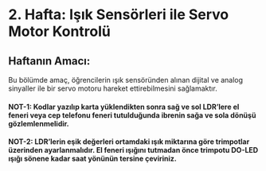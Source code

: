 # 2. Hafta: Işık Sensörleri ile Servo Motor Kontrolü
## Haftanın Amacı:
Bu bölümde amaç, öğrencilerin ışık sensöründen alınan dijital ve analog sinyaller ile bir servo motoru hareket ettirebilmesini sağlamaktır.

#### NOT-1: Kodlar yazılıp karta yüklendikten sonra sağ ve sol LDR’lere el feneri veya cep telefonu feneri tutulduğunda ibrenin sağa ve sola dönüşü gözlemlenmelidir. 
#### NOT-2: LDR’lerin eşik değerleri ortamdaki ışık miktarına göre trimpotlar üzerinden ayarlanmalıdır. El feneri ışığını tutmadan önce trimpotu DO-LED ışığı sönene kadar saat yönünün tersine çeviriniz. 






